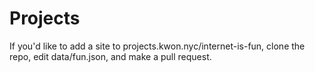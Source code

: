 # Projects

If you'd like to add a site to projects.kwon.nyc/internet-is-fun, clone the repo, edit data/fun.json, and make a pull request.
